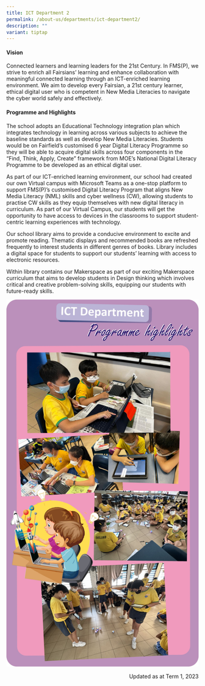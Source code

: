 ```yaml
---
title: ICT Department 2
permalink: /about-us/departments/ict-department2/
description: ""
variant: tiptap
---
```

<h4><strong>Vision</strong></h4>
<p>Connected learners and learning leaders for the 21st Century. In FMS(P), we strive to enrich all Fairsians’ learning and enhance collaboration with meaningful connected learning through an ICT-enriched learning environment. We aim to develop every Fairsian, a 21st century learner, ethical digital user who is competent in New Media Literacies to navigate the cyber world safely and effectively.</p>
<h4><strong>Programme and Highlights</strong></h4>
<p>The school adopts an Educational Technology integration plan which integrates technology in learning across various subjects to achieve the baseline standards as well as develop New Media Literacies. Students would be on Fairfield’s customised 6 year Digital Literacy Programme so they will be able to acquire digital skills across four components in the “Find, Think, Apply, Create” framework from MOE’s National Digital Literacy Programme to be developed as an ethical digital user.&nbsp;</p>
<p>As part of our ICT-enriched learning environment, our school had created our own Virtual campus with Microsoft Teams as a one-stop platform to support FMS(P)’s customised Digital Literacy Program that aligns New Media Literacy (NML) skills and cyber wellness (CW), allowing students to practise CW skills as they equip themselves with new digital literacy in curriculum. As part of our Virtual Campus, our students will get the opportunity to have access to devices in the classrooms to support student-centric learning experiences with technology.&nbsp;</p>
<p>Our school library aims to provide a conducive environment to excite and promote reading. Thematic displays and recommended books are refreshed frequently to interest students in different genres of books. Library includes a digital space for students to support our students’ learning with access to electronic resources.&nbsp;</p>
<p>Within library contains our Makerspace as part of our exciting Makerspace curriculum that aims to develop students in Design thinking which involves critical and creative problem-solving skills, equipping our students with future-ready skills.</p>
<img src="/images/ict.jpg">
<p style="text-align: right;">Updated as at Term 1, 2023</p>